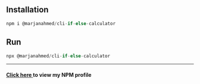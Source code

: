 <h2>Installation</h2>

```js
npm i @marjanahmed/cli-if-else-calculator
```

<h2>Run</h2>

```js
npx @marjanahmed/cli-if-else-calculator
```
----------------------------------------------------------------

<h4 style = "color: "yellow;""><a href = "https://www.npmjs.com/~marjanahmed">Click here </a>to view my NPM profile</h4>
